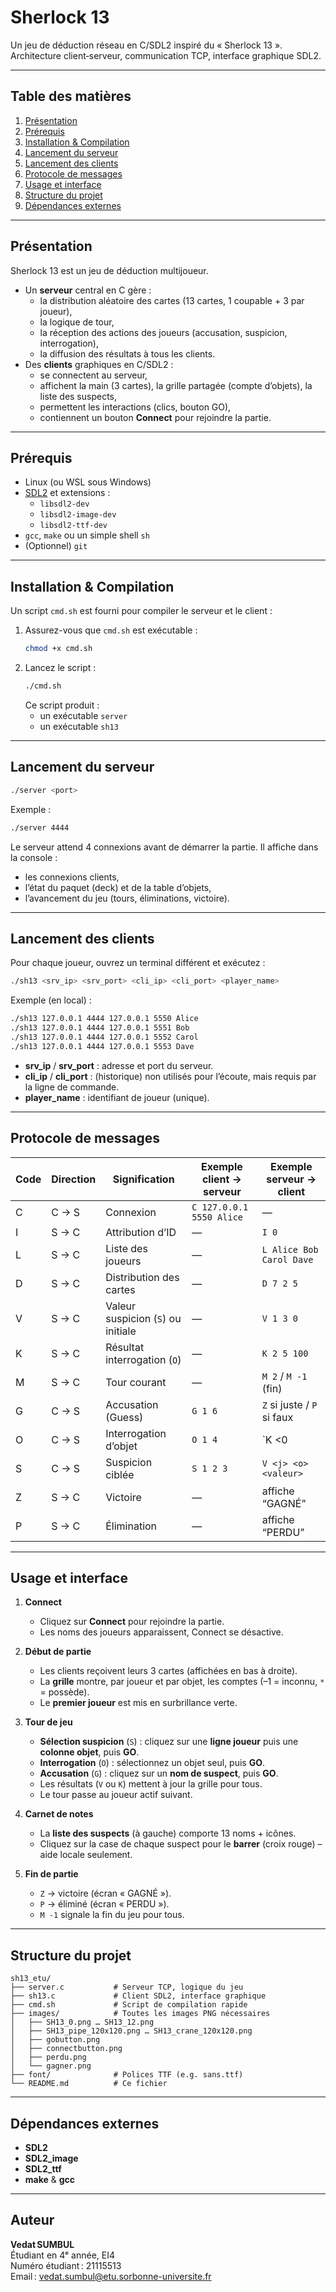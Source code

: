 # Sherlock 13

Un jeu de déduction réseau en C/SDL2 inspiré du « Sherlock 13 ».  
Architecture client‑serveur, communication TCP, interface graphique SDL2.

---

## Table des matières

1. [Présentation](#présentation)  
2. [Prérequis](#prérequis)  
3. [Installation & Compilation](#installation--compilation)  
4. [Lancement du serveur](#lancement-du-serveur)  
5. [Lancement des clients](#lancement-des-clients)  
6. [Protocole de messages](#protocole-de-messages)  
7. [Usage et interface](#usage-et-interface)  
8. [Structure du projet](#structure-du-projet)  
9. [Dépendances externes](#dépendances-externes)  

---

## Présentation

Sherlock 13 est un jeu de déduction multijoueur.  
- Un **serveur** central en C gère :  
  - la distribution aléatoire des cartes (13 cartes, 1 coupable + 3 par joueur),  
  - la logique de tour,  
  - la réception des actions des joueurs (accusation, suspicion, interrogation),  
  - la diffusion des résultats à tous les clients.  
- Des **clients** graphiques en C/SDL2 :  
  - se connectent au serveur,  
  - affichent la main (3 cartes), la grille partagée (compte d’objets), la liste des suspects,  
  - permettent les interactions (clics, bouton GO),  
  - contiennent un bouton **Connect** pour rejoindre la partie.

---

## Prérequis

- Linux (ou WSL sous Windows)  
- [SDL2](https://www.libsdl.org/) et extensions :  
  - `libsdl2-dev`  
  - `libsdl2-image-dev`  
  - `libsdl2-ttf-dev`  
- `gcc`, `make` ou un simple shell `sh`  
- (Optionnel) `git`  

---

## Installation & Compilation

Un script `cmd.sh` est fourni pour compiler le serveur et le client :

1. Assurez-vous que `cmd.sh` est exécutable :
   ```bash
   chmod +x cmd.sh
   ```
2. Lancez le script :
   ```bash
   ./cmd.sh
   ```
   Ce script produit :
   - un exécutable `server`
   - un exécutable `sh13`

---

## Lancement du serveur

```bash
./server <port>
```

Exemple :
```bash
./server 4444
```

Le serveur attend 4 connexions avant de démarrer la partie. Il affiche dans la console :
- les connexions clients,
- l’état du paquet (deck) et de la table d’objets,
- l’avancement du jeu (tours, éliminations, victoire).

---

## Lancement des clients

Pour chaque joueur, ouvrez un terminal différent et exécutez :

```bash
./sh13 <srv_ip> <srv_port> <cli_ip> <cli_port> <player_name>
```

Exemple (en local) :
```bash
./sh13 127.0.0.1 4444 127.0.0.1 5550 Alice
./sh13 127.0.0.1 4444 127.0.0.1 5551 Bob
./sh13 127.0.0.1 4444 127.0.0.1 5552 Carol
./sh13 127.0.0.1 4444 127.0.0.1 5553 Dave
```

- **srv_ip** / **srv_port** : adresse et port du serveur.  
- **cli_ip** / **cli_port** : (historique) non utilisés pour l’écoute, mais requis par la ligne de commande.  
- **player_name** : identifiant de joueur (unique).

---

## Protocole de messages

| Code | Direction           | Signification                         | Exemple client → serveur         | Exemple serveur → client    |
|------|---------------------|---------------------------------------|----------------------------------|-----------------------------|
| C    | C → S               | Connexion                            | `C 127.0.0.1 5550 Alice`         | —                           |
| I    | S → C               | Attribution d’ID                     | —                                | `I 0`                       |
| L    | S → C               | Liste des joueurs                    | —                                | `L Alice Bob Carol Dave`    |
| D    | S → C               | Distribution des cartes              | —                                | `D 7 2 5`                   |
| V    | S → C               | Valeur suspicion (`S`) ou initiale   | —                                | `V 1 3 0`                   |
| K    | S → C               | Résultat interrogation (`O`)         | —                                | `K 2 5 100`                 |
| M    | S → C               | Tour courant                         | —                                | `M 2` / `M -1` (fin)        |
| G    | C → S               | Accusation (Guess)                   | `G 1 6`                          | `Z` si juste / `P` si faux  |
| O    | C → S               | Interrogation d’objet                | `O 1 4`                          | `K <j> <o> <0|100>`         |
| S    | C → S               | Suspicion ciblée                     | `S 1 2 3`                        | `V <j> <o> <valeur>`        |
| Z    | S → C               | Victoire                             | —                                | affiche “GAGNÉ”            |
| P    | S → C               | Élimination                          | —                                | affiche “PERDU”            |

---

## Usage et interface

1. **Connect**  
   - Cliquez sur **Connect** pour rejoindre la partie.  
   - Les noms des joueurs apparaissent, Connect se désactive.  

2. **Début de partie**  
   - Les clients reçoivent leurs 3 cartes (affichées en bas à droite).  
   - La **grille** montre, par joueur et par objet, les comptes (–1 = inconnu, `*` = possède).  
   - Le **premier joueur** est mis en surbrillance verte.  

3. **Tour de jeu**  
   - **Sélection suspicion** (`S`) : cliquez sur une **ligne joueur** puis une **colonne objet**, puis **GO**.  
   - **Interrogation** (`O`) : sélectionnez un objet seul, puis **GO**.  
   - **Accusation** (`G`) : cliquez sur un **nom de suspect**, puis **GO**.  
   - Les résultats (`V` ou `K`) mettent à jour la grille pour tous.  
   - Le tour passe au joueur actif suivant.

4. **Carnet de notes**  
   - La **liste des suspects** (à gauche) comporte 13 noms + icônes.  
   - Cliquez sur la case de chaque suspect pour le **barrer** (croix rouge) – aide locale seulement.

5. **Fin de partie**  
   - `Z` → victoire (écran « GAGNÉ »).  
   - `P` → éliminé (écran « PERDU »).  
   - `M -1` signale la fin du jeu pour tous.  

---

## Structure du projet

```
sh13_etu/
├── server.c           # Serveur TCP, logique du jeu
├── sh13.c             # Client SDL2, interface graphique
├── cmd.sh             # Script de compilation rapide
├── images/            # Toutes les images PNG nécessaires
│   ├── SH13_0.png … SH13_12.png
│   ├── SH13_pipe_120x120.png … SH13_crane_120x120.png
│   ├── gobutton.png
│   ├── connectbutton.png
│   ├── perdu.png
│   └── gagner.png
├── font/              # Polices TTF (e.g. sans.ttf)
└── README.md          # Ce fichier
```

---

## Dépendances externes

- **SDL2**  
- **SDL2_image**  
- **SDL2_ttf**  
- **make** & **gcc**  

---

## Auteur

**Vedat SUMBUL**  
Étudiant en 4ᵉ année, EI4  
Numéro étudiant : 21115513  
Email : vedat.sumbul@etu.sorbonne-universite.fr  


